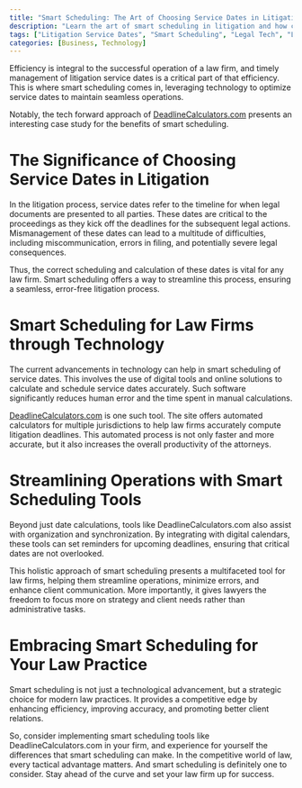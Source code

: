 ```yaml
---
title: "Smart Scheduling: The Art of Choosing Service Dates in Litigation"
description: "Learn the art of smart scheduling in litigation and how choosing the right service dates can significantly impact your firm's efficacy and client satisfaction, using DeadlineCalculators.com as an example."
tags: ["Litigation Service Dates", "Smart Scheduling", "Legal Tech", "Law Firm Efficiency"]
categories: [Business, Technology]
---
```


Efficiency is integral to the successful operation of a law firm, and timely management of litigation service dates is a critical part of that efficiency. This is where smart scheduling comes in, leveraging technology to optimize service dates to maintain seamless operations.

Notably, the tech forward approach of [DeadlineCalculators.com](https://www.DeadlineCalculators.com) presents an interesting case study for the benefits of smart scheduling.

# The Significance of Choosing Service Dates in Litigation

In the litigation process, service dates refer to the timeline for when legal documents are presented to all parties. These dates are critical to the proceedings as they kick off the deadlines for the subsequent legal actions. Mismanagement of these dates can lead to a multitude of difficulties, including miscommunication, errors in filing, and potentially severe legal consequences. 

Thus, the correct scheduling and calculation of these dates is vital for any law firm. Smart scheduling offers a way to streamline this process, ensuring a seamless, error-free litigation process.

# Smart Scheduling for Law Firms through Technology

The current advancements in technology can help in smart scheduling of service dates. This involves the use of digital tools and online solutions to calculate and schedule service dates accurately. Such software significantly reduces human error and the time spent in manual calculations. 

[DeadlineCalculators.com](https://www.DeadlineCalculators.com) is one such tool. The site offers automated calculators for multiple jurisdictions to help law firms accurately compute litigation deadlines. This automated process is not only faster and more accurate, but it also increases the overall productivity of the attorneys.

# Streamlining Operations with Smart Scheduling Tools

Beyond just date calculations, tools like DeadlineCalculators.com also assist with organization and synchronization. By integrating with digital calendars, these tools can set reminders for upcoming deadlines, ensuring that critical dates are not overlooked.

This holistic approach of smart scheduling presents a multifaceted tool for law firms, helping them streamline operations, minimize errors, and enhance client communication. More importantly, it gives lawyers the freedom to focus more on strategy and client needs rather than administrative tasks.

# Embracing Smart Scheduling for Your Law Practice

Smart scheduling is not just a technological advancement, but a strategic choice for modern law practices. It provides a competitive edge by enhancing efficiency, improving accuracy, and promoting better client relations.

So, consider implementing smart scheduling tools like DeadlineCalculators.com in your firm, and experience for yourself the differences that smart scheduling can make. In the competitive world of law, every tactical advantage matters. And smart scheduling is definitely one to consider. Stay ahead of the curve and set your law firm up for success.
